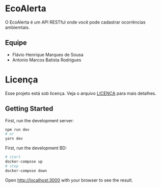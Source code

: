 # EcoAlerta
O EcoAlerta é um API RESTful onde você pode cadastrar ocorrências ambiemtais.


## Equipe
- Flávio Henrique Marques de Sousa
- Antonio Marcos Batista Rodrigues

# Licença

Esse projeto está sob licença. Veja o arquivo [LICENÇA](LICENSE.md) para mais detalhes.

## Getting Started

First, run the development server:

```bash
npm run dev
# or
yarn dev
```

First, run the development BD:

```bash
# start
docker-compose up
# stop
docker-compose down
```

Open [http://localhost:3000](http://localhost:3000) with your browser to see the result.
